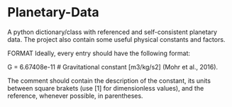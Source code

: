# Planetary-Data
 A python dictionary/class with referenced and self-consistent planetary data.
 The project also contain some useful physical constants and factors.
 
FORMAT
 Ideally, every entry should have the following format:
 
 G = 6.67408e-11 # Gravitational constant [m3/kg/s2] (Mohr et al., 2016).
 
 The comment should contain the description of the constant, its units between square brakets
 (use [1] for dimensionless values), and the reference, whenever possible, in parentheses.

